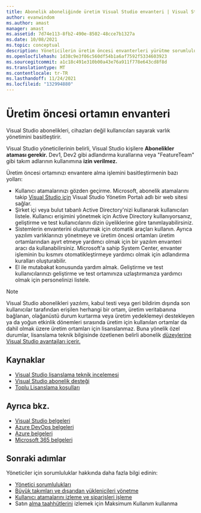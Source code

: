 ```yaml
---
title: Abonelik aboneliğinde üretim Visual Studio envanteri | Visual Studio Market
author: evanwindom
ms.author: amast
manager: amast
ms.assetid: 7d74e113-8fb2-490e-8502-48cce7b1327a
ms.date: 10/08/2021
ms.topic: conceptual
description: Yöneticilerin üretim öncesi envanterleri yürütme sorumluluğunu öğrenin
ms.openlocfilehash: 1d38c9e3f06c560df54b1a6af7592f5334603923
ms.sourcegitcommit: a1c18c491e310b00a43e76a911f778e643cd8f8d
ms.translationtype: MT
ms.contentlocale: tr-TR
ms.lasthandoff: 11/24/2021
ms.locfileid: "132994880"
---
```

# <a name="inventory-of-pre-production-environment"></a>Üretim öncesi ortamın envanteri
Visual Studio abonelikleri, cihazları değil kullanıcıları sayarak varlık yönetimini basitleştirir.

Visual Studio yöneticilerinin belirli, Visual Studio kişilere **Abonelikler ataması gerekir.** Dev1, Dev2 gibi adlandırma kurallarına veya "FeatureTeam" gibi takım adlarının kullanımına **izin verilmez.**

Üretim öncesi ortamınızı envantere alma işlemini basitleştirmenin bazı yolları:
- Kullanıcı atamalarınızı gözden geçirme. Microsoft, abonelik atamalarını takip [Visual Studio için](https://manage.visualstudio.com/) Visual Studio Yönetim Portalı adlı bir web sitesi sağlar.
- Şirket içi veya bulut tabanlı Active Directory'nizi kullanarak kullanıcıları listele. Kullanıcı erişimini yönetmek için Active Directory kullanıyorsanız, geliştirme ve test kullanıcılarını dizin üyeliklerine göre tanımlayabilirsiniz.
- Sistemlerin envanterini oluşturmak için otomatik araçları kullanın. Ayrıca yazılım varlıklarınızı yönetmeye ve üretim öncesi ortamları üretim ortamlarından ayırt etmeye yardımcı olmak için bir yazılım envanteri aracı da kullanabilirsiniz. Microsoft'a sahip System Center, envanter işleminin bu kısmını otomatikleştirmeye yardımcı olmak için adlandırma kuralları oluşturabilir.
- El ile mutabakat konusunda yardım almak. Geliştirme ve test kullanıcılarınızı geliştirme ve test ortamınıza uzlaştırmanıza yardımcı olmak için personelinizi listele.

> [!NOTE]
> Visual Studio abonelikleri yazılımı, kabul testi veya geri bildirim dışında son kullanıcılar tarafından erişilen herhangi bir ortam, üretim veritabanına bağlanan, olağanüstü durum kurtarma veya üretim yedeklemeyi destekleyen ya da yoğun etkinlik dönemleri sırasında üretim için kullanılan ortamlar da dahil olmak üzere üretim ortamları için lisanslanmaz. Buna yönelik özel durumlar, lisanslama teknik bilgisinde özetlenen belirli abonelik [düzeylerine Visual Studio avantajları içerir.](https://aka.ms/vslicensing)  

## <a name="resources"></a>Kaynaklar
- [Visual Studio lisanslama teknik incelemesi](https://visualstudio.microsoft.com/wp-content/uploads/2019/06/Visual-Studio-Licensing-Whitepaper-May-2019.pdf)
- [Visual Studio abonelik desteği](https://aka.ms/vsadminhelp)
- [Toplu Lisanslama koşulları](https://www.microsoft.com/licensing/product-licensing/products.aspx)

## <a name="see-also"></a>Ayrıca bkz.
- [Visual Studio belgeleri](/visualstudio/)
- [Azure DevOps belgeleri](/azure/devops/)
- [Azure belgeleri](/azure/)
- [Microsoft 365 belgeleri](/microsoft-365/)

## <a name="next-steps"></a>Sonraki adımlar
Yöneticiler için sorumluluklar hakkında daha fazla bilgi edinin:
- [Yönetici sorumlulukları](admin-responsibilities.md)
- [Büyük takımları ve dışarıdan yüklenicileri yönetme](manage-teams.md)
- [Kullanıcı atamalarını izleme ve siparişleri işleme](assignments-orders.md)
- Satın [alma taahhütlerini](maximum-usage.md) izlemek için Maksimum Kullanım kullanma